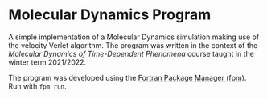 # Molecular Dynamics Program

A simple implementation of a Molecular Dynamics simulation making use of the velocity Verlet algorithm. The program was written in the context of the *Molecular Dynamics of Time-Dependent Phenomena* course taught in the winter term 2021/2022.

The program was developed using the [Fortran Package Manager (fpm)](https://github.com/fortran-lang/fpm).  
Run with `fpm run`.